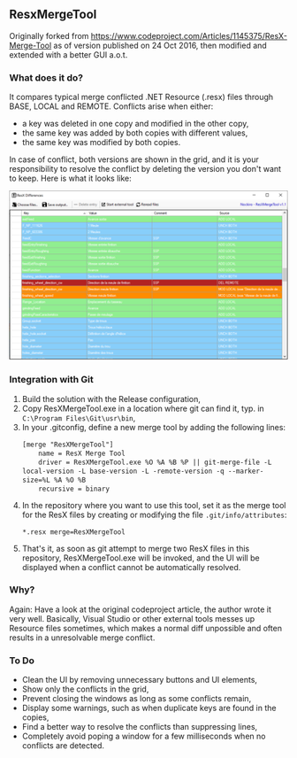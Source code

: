 ## ResxMergeTool
Originally forked from https://www.codeproject.com/Articles/1145375/ResX-Merge-Tool as of version published on 24 Oct 2016, then modified and extended with a better GUI a.o.t.

### What does it do?
It compares typical merge conflicted .NET Resource (.resx) files through BASE, LOCAL and REMOTE. Conflicts arise when either:

- a key was deleted in one copy and modified in the other copy,
 - the same key was added by both copies with different values,
 - the same key was modified by both copies.

In case of conflict, both versions are shown in the grid, and it is your responsibility to resolve the conflict by deleting the version you don't want to keep. Here is what it looks like:

![Screenshot of the UI](./img/resxmergetool.png)

### Integration with Git
1. Build the solution with the Release configuration,
2. Copy ResXMergeTool.exe in a location where git can find it, typ. in `C:\Program Files\Git\usr\bin`,
3. In your .gitconfig, define a new merge tool by adding the following lines:
   ```
   [merge "ResXMergeTool"]
       name = ResX Merge Tool
       driver = ResXMergeTool.exe %O %A %B %P || git-merge-file -L local-version -L base-version -L -remote-version -q --marker-size=%L %A %O %B
       recursive = binary
   ```
4. In the repository where you want to use this tool, set it as the merge tool for the ResX files by creating or modifying the file `.git/info/attributes`:
   ```
   *.resx merge=ResXMergeTool
   ```
5. That's it, as soon as git attempt to merge two ResX files in this repository, ResXMergeTool.exe will be invoked, and the UI will be displayed when a conflict cannot be automatically resolved.

### Why?
Again: Have a look at the original codeproject article, the author wrote it very well.
Basically, Visual Studio or other external tools messes up Resource files sometimes, which makes a normal diff unpossible and often results in a unresolvable merge conflict.

### To Do
 - Clean the UI by removing unnecessary buttons and UI elements,
 - Show only the conflicts in the grid,
 - Prevent closing the windows as long as some conflicts remain,
 - Display some warnings, such as when duplicate keys are found in the copies,
 - Find a better way to resolve the conflicts than suppressing lines,
 - Completely avoid poping a window for a few milliseconds when no conflicts are detected.
